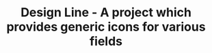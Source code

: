 <h1 align="center">
  Design Line - A project which provides generic icons for various fields
</h1>
